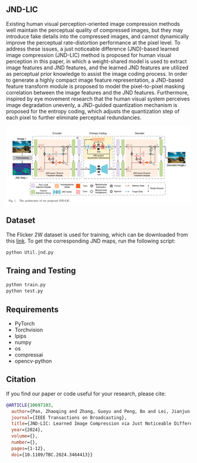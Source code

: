 ## JND-LIC
Existing human visual perception-oriented image
compression methods well maintain the perceptual quality of
compressed images, but they may introduce fake details into
the compressed images, and cannot dynamically improve the
perceptual rate-distortion performance at the pixel level. To
address these issues, a just noticeable difference (JND)-based
learned image compression (JND-LIC) method is proposed for
human visual perception in this paper, in which a weight-shared
model is used to extract image features and JND features, and the
learned JND features are utilized as perceptual prior knowledge
to assist the image coding process. In order to generate a highly
compact image feature representation, a JND-based feature
transform module is proposed to model the pixel-to-pixel masking
correlation between the image features and the JND features.
Furthermore, inspired by eye movement research that the human
visual system perceives image degradation unevenly, a JND-guided
quantization mechanism is proposed for the entropy coding,
which adjusts the quantization step of each pixel to further
eliminate perceptual redundancies.

![NetWork](JND-LIC.jpg)

## Dataset

The Flicker 2W dataset is used for training, which can be downloaded from this 
[link](https://drive.google.com/file/d/1EK04NO6o3zbcFv5G-vtPDEkPB1dWblEF/view). To get the corresponding JND maps, run the following script:

```bash
python Util.jnd.py
```

## Traing and Testing

```bash
python train.py
python test.py
```

## Requirements
- PyTorch
- Torchvision
- lpips
- numpy
- os
- compressai
- opencv-python


## Citation

If you find our paper or code useful for your research, please cite:

```BibTex
@ARTICLE{10697103,
  author={Pan, Zhaoqing and Zhang, Guoyu and Peng, Bo and Lei, Jianjun and Xie, Haoran and Wang, Fu Lee and Ling, Nam},
  journal={IEEE Transactions on Broadcasting}, 
  title={JND-LIC: Learned Image Compression via Just Noticeable Difference for Human Visual Perception}, 
  year={2024},
  volume={},
  number={},
  pages={1-12},
  doi={10.1109/TBC.2024.3464413}}
```
